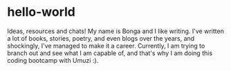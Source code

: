 # hello-world
Ideas, resources and chats!
My name is Bonga and I like writing. I've written a lot of books, stories, poetry, and even blogs over the years, and shockingly, I've managed to make it a career. Currently, I am trying to branch out and see what I am capable of, and that's why I am doing this coding bootcamp with Umuzi :).
